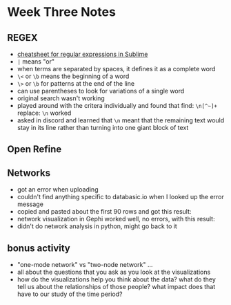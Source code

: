 # Week Three Notes

## REGEX
- [cheatsheet for regular expressions in Sublime](https://jdhao.github.io/2019/02/28/sublime_text_regex_cheat_sheet/)
- `|` means "or"
- when terms are separated by spaces, it defines it as a complete word
- `\<` or `\b` means the beginning of a word
- `\>` or `\b` for patterns at the end of the line
- can use parentheses to look for variations of a single word
- original search wasn't working
- played around with the critera individually and found that find: `\n[^~]+` replace: `\n` worked
- asked in discord and learned that `\n` meant that the remaining text would stay in its line rather than turning into one giant block of text

## Open Refine

## Networks
- got an error when uploading
- couldn't find anything specific to databasic.io when I looked up the error message
- copied and pasted about the first 90 rows and got this result:
- network visualization in Gephi worked well, no errors, with this result:
- didn't do network analysis in python, might go back to it

## bonus activity
- "one-mode network" vs "two-node network" ...
- all about the questions that you ask as you look at the visualizations
- how do the visualizations help you think about the data? what do they tell us about the relationships of those people? what impact does that have to our study of the time period?
